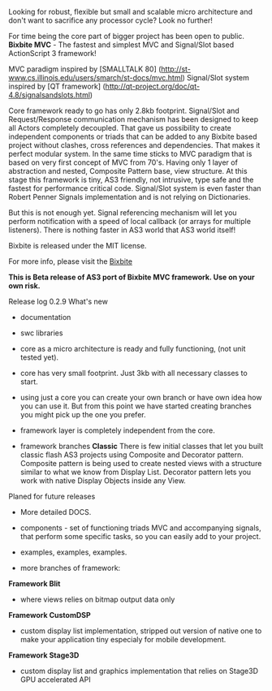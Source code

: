 Looking for robust, flexible but small and scalable micro architecture and don't want to sacrifice any processor cycle? Look no further!

For time being the core part of bigger project has been open to public.
<b>Bixbite MVC</b> - The fastest and simplest MVC and Signal/Slot based ActionScript 3 framework!

MVC paradigm inspired by [SMALLTALK 80] (http://st-www.cs.illinois.edu/users/smarch/st-docs/mvc.html)
Signal/Slot system inspired by [QT framework] (http://qt-project.org/doc/qt-4.8/signalsandslots.html)
   
Core framework ready to go has only 2.8kb footprint.
Signal/Slot and Request/Response communication mechanism has been designed to keep all Actors completely decoupled.
That gave us possibility to create independent components or triads that can be added to any Bixbite based project without clashes, cross references and dependencies.
That makes it perfect modular system. In the same time sticks to MVC paradigm that is based on very first concept of MVC from 70's. Having only 1 layer of abstraction and nested, Composite Pattern base, view structure. At this stage this framework is tiny, AS3 friendly, not intrusive, type safe and the fastest for performance critical code. Signal/Slot system is even faster than Robert Penner Signals implementation and is not relying on Dictionaries.

But this is not enough yet. Signal referencing mechanism will let you perform notification with a speed of local callback (or arrays for multiple listeners).
There is nothing faster in AS3 world that AS3 world itself!

Bixbite is released under the MIT license.

For more info, please visit the [Bixbite](http://www.bixbite.org)

<b>This is Beta release of AS3 port of Bixbite MVC framework. Use on your own risk.</b>

Release log
0.2.9 What's new

- documentation
- swc libraries
- core as a micro architecture is ready and fully functioning, (not unit tested yet).
- core has very small footprint. Just 3kb with all necessary classes to start.
- using just a core you can create your own branch or have own idea how you can use it. But from this point we have started creating branches you might pick up the one you prefer.
- framework layer is completely independent from the core.

- framework branches
<b>Classic</b>
There is few initial classes that let you built classic flash AS3 projects using Composite and Decorator pattern.
Composite pattern is being used to create nested views with a structure similar to what we know from Display List.
Decorator pattern lets you work with native Display Objects inside any View.

Planed for future releases
- More detailed DOCS.
- components - set of functioning triads MVC and accompanying signals, that perform some specific tasks, so you can easily add to your project.
- examples, examples, examples.

- more branches of framework:
   
<b>Framework Blit</b>
- where views relies on bitmap output data only

<b>Framework CustomDSP</b>
- custom display list implementation, stripped out version of native one to make your application tiny especialy for mobile development.

<b>Framework Stage3D</b>
- custom display list and graphics implementation that relies on Stage3D GPU accelerated API